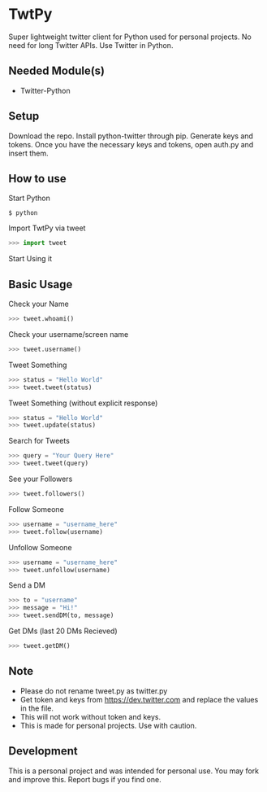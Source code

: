# TwtPy
Super lightweight twitter client for Python used for personal projects. No need for long Twitter APIs. Use Twitter in Python.

## Needed Module(s)
- Twitter-Python

## Setup
Download the repo. Install python-twitter through pip. Generate keys and tokens. Once you have the necessary keys and tokens, open auth.py and insert them.

## How to use
Start Python
```
$ python
```
Import TwtPy via tweet
```python
>>> import tweet
```
Start Using it

## Basic Usage
Check your Name
```python
>>> tweet.whoami()
```
Check your username/screen name
```python
>>> tweet.username()
```
Tweet Something
```python
>>> status = "Hello World"
>>> tweet.tweet(status)
```
Tweet Something (without explicit response)
```python
>>> status = "Hello World"
>>> tweet.update(status)
```
Search for Tweets
```python
>>> query = "Your Query Here"
>>> tweet.tweet(query)
```
See your Followers
```python
>>> tweet.followers()
```
Follow Someone
```python
>>> username = "username_here"
>>> tweet.follow(username)
```
Unfollow Someone
```python
>>> username = "username_here"
>>> tweet.unfollow(username)
```
Send a DM
```python
>>> to = "username"
>>> message = "Hi!"
>>> tweet.sendDM(to, message)
```

Get DMs (last 20 DMs Recieved)
```python
>>> tweet.getDM()
```

## Note
- Please do not rename tweet.py as twitter.py
- Get token and keys from https://dev.twitter.com and replace the values in the file.
- This will not work without token and keys.
- This is made for personal projects. Use with caution.

## Development
This is a personal project and was intended for personal use. You may fork and improve this. Report bugs if you find one.